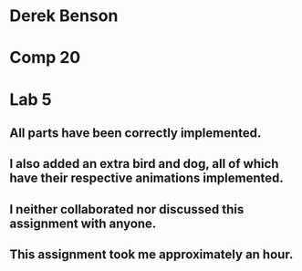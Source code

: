 # Derek Benson 
# Comp 20
# Lab 5

## All parts have been correctly implemented. 
## I also added an extra bird and dog, all of which have their respective animations implemented.
## I neither collaborated nor discussed this assignment with anyone.
## This assignment took me approximately an hour.